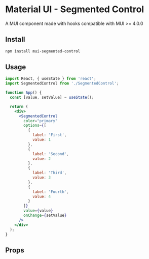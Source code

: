 # Material UI - Segmented Control

A MUI component made with hooks compatible with MUI >= 4.0.0

## Install 

```sh
npm install mui-segmented-control
```

## Usage

```jsx
import React, { useState } from 'react';
import SegmentedControl from './SegmentedControl';

function App() {
  const [value, setValue] = useState();

  return (
    <div>
      <SegmentedControl
        color="primary"
        options={[
          {
            label: 'First',
            value: 1
          },
          {
            label: 'Second',
            value: 2
          },
          {
            label: 'Third',
            value: 3
          },
          {
            label: 'Fourth',
            value: 4
          }
        ]}
        value={value}
        onChange={setValue}
      />
    </div>
  );
}
```

## Props

